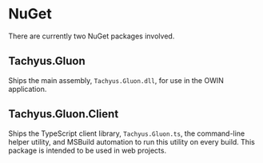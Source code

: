 # NuGet

There are currently two NuGet packages involved.

## Tachyus.Gluon

Ships the main assembly, `Tachyus.Gluon.dll`, for use in the OWIN
application.

## Tachyus.Gluon.Client

Ships the TypeScript client library, `Tachyus.Gluon.ts`, the
command-line helper utility, and MSBuild automation to run this
utility on every build.  This package is intended to be used in web
projects.
